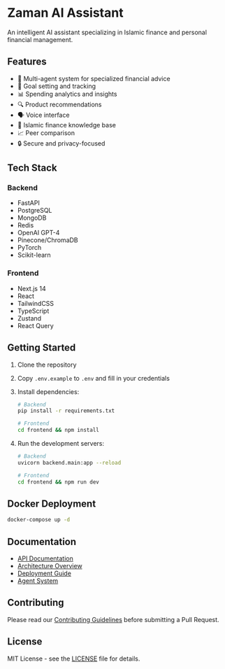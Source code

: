 # Zaman AI Assistant

An intelligent AI assistant specializing in Islamic finance and personal financial management.

## Features

- 🤖 Multi-agent system for specialized financial advice
- 🎯 Goal setting and tracking
- 📊 Spending analytics and insights
- 🔍 Product recommendations
- 🗣️ Voice interface
- 📝 Islamic finance knowledge base
- 📈 Peer comparison
- 🔒 Secure and privacy-focused

## Tech Stack

### Backend
- FastAPI
- PostgreSQL
- MongoDB
- Redis
- OpenAI GPT-4
- Pinecone/ChromaDB
- PyTorch
- Scikit-learn

### Frontend
- Next.js 14
- React
- TailwindCSS
- TypeScript
- Zustand
- React Query

## Getting Started

1. Clone the repository
2. Copy `.env.example` to `.env` and fill in your credentials
3. Install dependencies:
   ```bash
   # Backend
   pip install -r requirements.txt
   
   # Frontend
   cd frontend && npm install
   ```

4. Run the development servers:
   ```bash
   # Backend
   uvicorn backend.main:app --reload
   
   # Frontend
   cd frontend && npm run dev
   ```

## Docker Deployment

```bash
docker-compose up -d
```

## Documentation

- [API Documentation](docs/API.md)
- [Architecture Overview](docs/ARCHITECTURE.md)
- [Deployment Guide](docs/DEPLOYMENT.md)
- [Agent System](docs/AGENTS.md)

## Contributing

Please read our [Contributing Guidelines](CONTRIBUTING.md) before submitting a Pull Request.

## License

MIT License - see the [LICENSE](LICENSE) file for details.
